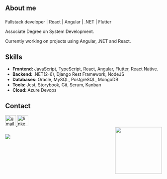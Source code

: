 <h2 align="left">About me</h2>

###
<p>Fullstack developer | React | Angular | .NET | Flutter </p>


</p>Associate Degree on System Development.</p>

<p>Currently working on projects using Angular, .NET and React.</p>

<h2 align="left">Skills</h2>

<ul>
  <li><b>Frontend: </b> JavaScript, TypeScript, React, Angular, Flutter, React Native.</li>
  <li><b>Backend: </b> .NET(2-6), Django Rest Framework, NodeJS</li>
  <li><b>Databases: </b> Oracle, MySQL, PostgreSQL, MongoDB</li>
  <li><b>Tools: </b> Jest, Storybook, Git, Scrum, Kanban</li>
  <li><b>Cloud: </b>Azure Devops</li>
</ul>

<h2>Contact</h2>
<div align="left">
  <a href="mailto:giordanospiropulos@gmail.com" target="_blank">
    <img src="https://img.shields.io/static/v1?message=Gmail&logo=gmail&label=&color=D14836&logoColor=white&labelColor=&style=for-the-badge" height="35" alt="gmail logo"  />
  </a>
  <a href="https://www.linkedin.com/in/giordanospiro/" target="_blank">
    <img src="https://img.shields.io/static/v1?message=LinkedIn&logo=linkedin&label=&color=0077B5&logoColor=white&labelColor=&style=for-the-badge" height="35" alt="linkedin logo"  />
  </a>
</div>
<img align="right" height="150" src="https://i.pinimg.com/originals/e4/26/70/e426702edf874b181aced1e2fa5c6cde.gif"  />

###
![](https://komarev.com/ghpvc/?username=GiordanoSpiropulos)

<br clear="both">
